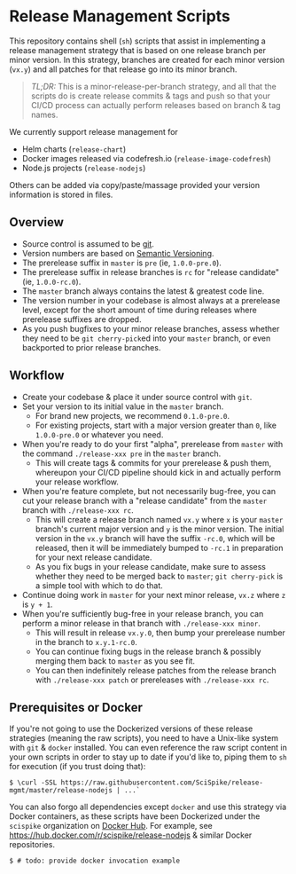 # Release Management Scripts
This repository contains shell (`sh`) scripts that assist in implementing a release management strategy that is based on one release branch per minor version.
In this strategy, branches are created for each minor version (`vx.y`) and all patches for that release go into its minor branch.

> _TL;DR:_ This is a minor-release-per-branch strategy, and all that the scripts do is create release commits & tags and push so that your CI/CD process can actually perform releases based on branch & tag names.

We currently support release management for
* Helm charts (`release-chart`)
* Docker images released via codefresh.io (`release-image-codefresh`)
* Node.js projects (`release-nodejs`)

Others can be added via copy/paste/massage provided your version information is stored in files.

## Overview
* Source control is assumed to be [git](https://git-scm.com/).
* Version numbers are based on [Semantic Versioning](https://semver.org).
* The prerelease suffix in `master` is `pre` (ie, `1.0.0-pre.0`).
* The prerelease suffix in release branches is `rc` for "release candidate" (ie, `1.0.0-rc.0`).
* The `master` branch always contains the latest & greatest code line.
* The version number in your codebase is almost always at a prerelease level, except for the short amount of time during releases where prerelease suffixes are dropped.
* As you push bugfixes to your minor release branches, assess whether they need to be `git cherry-pick`ed into your `master` branch, or even backported to prior release branches.

## Workflow
* Create your codebase & place it under source control with `git`.
* Set your version to its initial value in the `master` branch.
  * For brand new projects, we recommend `0.1.0-pre.0`.
  * For existing projects, start with a major version greater than `0`, like `1.0.0-pre.0` or whatever you need.
* When you're ready to do your first "alpha", prerelease from `master` with the command `./release-xxx pre` in the `master` branch.
  * This will create tags & commits for your prerelease & push them, whereupon your CI/CD pipeline should kick in and actually perform your release workflow.
* When you're feature complete, but not necessarily bug-free, you can cut your release branch with a "release candidate" from the `master` branch with `./release-xxx rc`.
  * This will create a release branch named `vx.y` where `x` is your `master` branch's current major version and `y` is the minor version.  The initial version in the `vx.y` branch will have the suffix `-rc.0`, which will be released, then it will be immediately bumped to `-rc.1` in preparation for your next release candidate.
  * As you fix bugs in your release candidate, make sure to assess whether they need to be merged back to `master`; `git cherry-pick` is a simple tool with which to do that.
* Continue doing work in `master` for your next minor release, `vx.z` where `z` is `y + 1`.
* When you're sufficiently bug-free in your release branch, you can perform a minor release in that branch with `./release-xxx minor`.
  * This will result in release `vx.y.0`, then bump your prerelease number in the branch to `x.y.1-rc.0`.
  * You can continue fixing bugs in the release branch & possibly merging them back to `master` as you see fit.
  * You can then indefinitely release patches from the release branch with `./release-xxx patch` or prereleases with `./release-xxx rc`.

## Prerequisites or Docker
If you're not going to use the Dockerized versions of these release strategies (meaning the raw scripts), you need to have a Unix-like system with `git` & `docker` installed.
You can even reference the raw script content in your own scripts in order to stay up to date if you'd like to, piping them to `sh` for execution (if you trust doing that):
```
$ \curl -SSL https://raw.githubusercontent.com/SciSpike/release-mgmt/master/release-nodejs | ...`
```

You can also forgo all dependencies except `docker` and use this strategy via Docker containers, as these scripts have been Dockerized under the `scispike` organization on [Docker Hub](https://hub.docker.com).
For example, see https://hub.docker.com/r/scispike/release-nodejs & similar Docker repositories.

```
$ # todo: provide docker invocation example
```
